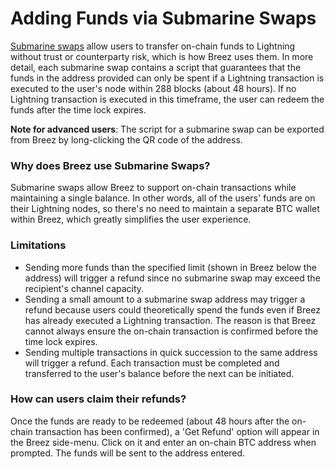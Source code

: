 # Adding Funds via Submarine Swaps

[Submarine swaps](https://www.google.com/amp/s/blog.muun.com/a-closer-look-at-submarine-swaps-in-the-lightning-network/amp/) allow users to transfer on-chain funds to Lightning without trust or counterparty risk, which is how Breez uses them. In more detail, each submarine swap contains a script that guarantees that the funds in the address provided can only be spent if a Lightning transaction is executed to the user's node within 288 blocks (about 48 hours). If no Lightning transaction is executed in this timeframe, the user can redeem the funds after the time lock expires.

**Note for advanced users**: The script for a submarine swap can be exported from Breez by long-clicking the QR code of the address.

### Why does Breez use Submarine Swaps?
Submarine swaps allow Breez to support on-chain transactions while maintaining a single balance. In other words, all of the users' funds are on their Lightning nodes, so there's no need to maintain a separate BTC wallet within Breez, which greatly simplifies the user experience.

### Limitations
* Sending more funds than the specified limit (shown in Breez below the address) will trigger a refund since no submarine swap may exceed the recipient's channel capacity. 
* Sending a small amount to a submarine swap address may trigger a refund because users could theoretically spend the funds even if Breez has already executed a Lightning transaction. The reason is that Breez cannot always ensure the on-chain transaction is confirmed before the time lock expires. 
* Sending multiple transactions in quick succession to the same address will trigger a refund. Each transaction must be completed and transferred to the user's balance before the next can be initiated.

### How can users claim their refunds?
Once the funds are ready to be redeemed (about 48 hours after the on-chain transaction has been confirmed), a 'Get Refund' option will appear in the Breez side-menu. Click on it and enter an on-chain BTC address when prompted. The funds will be sent to the address entered. 
